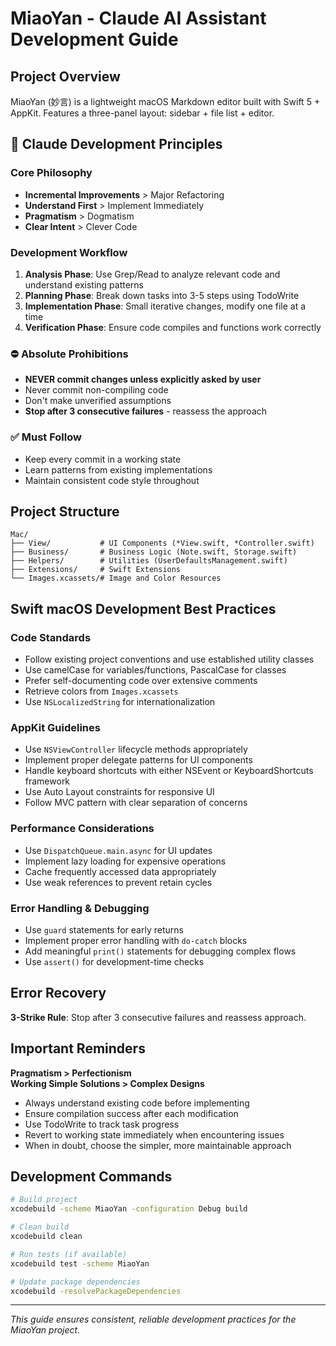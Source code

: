 # MiaoYan - Claude AI Assistant Development Guide

## Project Overview

MiaoYan (妙言) is a lightweight macOS Markdown editor built with Swift 5 + AppKit. Features a three-panel layout: sidebar + file list + editor.

## 🎯 Claude Development Principles

### Core Philosophy

- **Incremental Improvements** > Major Refactoring
- **Understand First** > Implement Immediately  
- **Pragmatism** > Dogmatism
- **Clear Intent** > Clever Code

### Development Workflow

1. **Analysis Phase**: Use Grep/Read to analyze relevant code and understand existing patterns
2. **Planning Phase**: Break down tasks into 3-5 steps using TodoWrite
3. **Implementation Phase**: Small iterative changes, modify one file at a time
4. **Verification Phase**: Ensure code compiles and functions work correctly

### ⛔ Absolute Prohibitions

- **NEVER commit changes unless explicitly asked by user**
- Never commit non-compiling code
- Don't make unverified assumptions
- **Stop after 3 consecutive failures** - reassess the approach

### ✅ Must Follow

- Keep every commit in a working state
- Learn patterns from existing implementations
- Maintain consistent code style throughout

## Project Structure

```
Mac/
├── View/           # UI Components (*View.swift, *Controller.swift)
├── Business/       # Business Logic (Note.swift, Storage.swift)
├── Helpers/        # Utilities (UserDefaultsManagement.swift)
├── Extensions/     # Swift Extensions
└── Images.xcassets/# Image and Color Resources
```

## Swift macOS Development Best Practices

### Code Standards

- Follow existing project conventions and use established utility classes
- Use camelCase for variables/functions, PascalCase for classes
- Prefer self-documenting code over extensive comments
- Retrieve colors from `Images.xcassets`
- Use `NSLocalizedString` for internationalization

### AppKit Guidelines

- Use `NSViewController` lifecycle methods appropriately
- Implement proper delegate patterns for UI components
- Handle keyboard shortcuts with either NSEvent or KeyboardShortcuts framework
- Use Auto Layout constraints for responsive UI
- Follow MVC pattern with clear separation of concerns

### Performance Considerations

- Use `DispatchQueue.main.async` for UI updates
- Implement lazy loading for expensive operations
- Cache frequently accessed data appropriately
- Use weak references to prevent retain cycles

### Error Handling & Debugging

- Use `guard` statements for early returns
- Implement proper error handling with `do-catch` blocks
- Add meaningful `print()` statements for debugging complex flows
- Use `assert()` for development-time checks

## Error Recovery

**3-Strike Rule**: Stop after 3 consecutive failures and reassess approach.

## Important Reminders

**Pragmatism > Perfectionism**  
**Working Simple Solutions > Complex Designs**

- Always understand existing code before implementing
- Ensure compilation success after each modification
- Use TodoWrite to track task progress
- Revert to working state immediately when encountering issues
- When in doubt, choose the simpler, more maintainable approach

## Development Commands

```bash
# Build project
xcodebuild -scheme MiaoYan -configuration Debug build

# Clean build
xcodebuild clean

# Run tests (if available)
xcodebuild test -scheme MiaoYan

# Update package dependencies
xcodebuild -resolvePackageDependencies
```

---
*This guide ensures consistent, reliable development practices for the MiaoYan project.*
